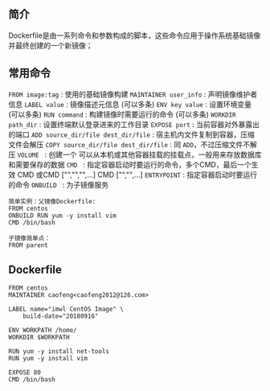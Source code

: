 ## 简介

Dockerfile是由一系列命令和参数构成的脚本，这些命令应用于操作系统基础镜像并最终创建的一个新镜像；

## 常用命令
`FROM image:tag` : 使用的基础镜像构建
`MAINTAINER user_info` : 声明镜像维护者信息
`LABEL value` :  镜像描述元信息 (可以多条)
`ENV key value` : 设置环境变量 (可以多条)
`RUN command` :  构建镜像时需要运行的命令 (可以多条)
`WORKDIR path_dir` : 设置终端默认登录进来的工作目录
`EXPOSE port` :  当前容器对外暴露出的端口
`ADD source_dir/file dest_dir/file` :  宿主机内文件复制到容器，压缩文件会解压
`COPY source_dir/file dest_dir/file` : 同 `ADD`，不过压缩文件不解压
`VOLUME ` : 创建一个 可以从本机或其他容器挂载的挂载点，一般用来存放数据库和需要保存的数据
`CMD ` : 指定容器启动时要运行的命令，多个CMD，最后一个生效      CMD <command> 或CMD ["<executeable>","<param1>","<param2>",...] CMD ["<param1>","<param2>",...]
`ENTRYPOINT` : 指定容器启动时要运行的命令
`ONBUILD ` : 为子镜像服务
```
简单实例：父镜像Dockerfile:
FROM centos
ONBUILD RUN yum -y install vim
CMD /bin/bash
 
子镜像简单点：
FROM parent
```

## Dockerfile
```
FROM centos
MAINTAINER caofeng<caofeng2012@126.com>
 
LABEL name="imwl CentOS Image" \
    build-date="20180916"
    
ENV WORKPATH /home/
WORKDIR $WORKPATH
 
RUN yum -y install net-tools
RUN yum -y install vim
 
EXPOSE 80
CMD /bin/bash
```
